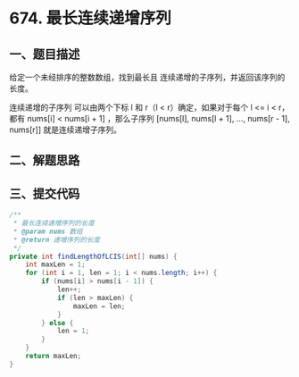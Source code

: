# 674. 最长连续递增序列

## 一、题目描述

给定一个未经排序的整数数组，找到最长且 连续递增的子序列，并返回该序列的长度。

连续递增的子序列 可以由两个下标 l 和 r（l < r）确定，如果对于每个 l <= i < r，都有 nums[i] < nums[i + 1] ，那么子序列 [nums[l], nums[l + 1], ..., nums[r - 1], nums[r]] 就是连续递增子序列。


## 二、解题思路


## 三、提交代码

```java
/**
 * 最长连续递增序列的长度
 * @param nums 数组
 * @return 递增序列的长度
 */
private int findLengthOfLCIS(int[] nums) {
    int maxLen = 1;
    for (int i = 1, len = 1; i < nums.length; i++) {
        if (nums[i] > nums[i - 1]) {
            len++;
            if (len > maxLen) {
                maxLen = len;
            }
        } else {
            len = 1;
        }
    }
    return maxLen;
}
```